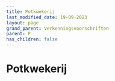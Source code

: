 ```yaml
---
title: Potkwekerij
last_modified_date: 19-09-2023
layout: page
grand_parent: Verkenningsvoorschriften
parent: P
has_children: false
---
```


Potkwekerij
===========

